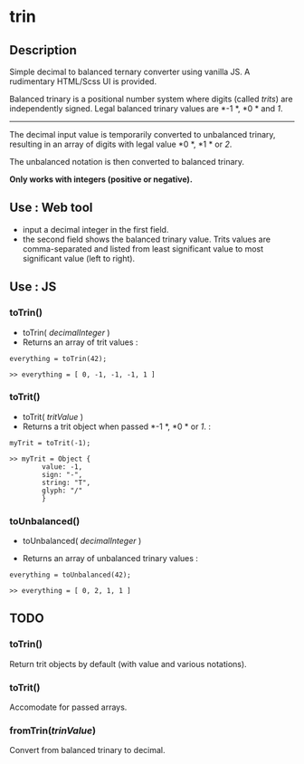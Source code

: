 # trin

## Description
Simple decimal to balanced ternary converter using vanilla JS. A rudimentary HTML/Scss UI is provided. 

Balanced trinary is a positional number system where digits (called *trits*) are independently signed. Legal balanced trinary values are *-1 *, *0 * and *1*. 

---

The decimal input value is temporarily converted to unbalanced trinary, resulting in an array of digits with legal value  *0 *, *1 * or *2*. 

The unbalanced notation is then converted to balanced trinary.

**Only works with integers (positive or negative).**

## Use : Web tool
- input a decimal integer in the first field. 
- the second field shows the balanced trinary value. Trits values are comma-separated and listed from least significant value to most significant value (left to right).

## Use : JS

### toTrin()

- toTrin( *decimalInteger* )
- Returns an array of trit values :
```
everything = toTrin(42);

>> everything = [ 0, -1, -1, -1, 1 ]
```


### toTrit()

- toTrit( *tritValue* )
- Returns a trit object when passed *-1 *, *0 * or *1*.  :
```
myTrit = toTrit(-1);

>> myTrit = Object { 
		value: -1, 
		sign: "-", 
		string: "T", 
		glyph: "/" 
		}
```


### toUnbalanced()

- toUnbalanced( *decimalInteger* )

- Returns an array of unbalanced trinary values :
```
everything = toUnbalanced(42);

>> everything = [ 0, 2, 1, 1 ]
```

## TODO
### toTrin()
Return trit objects by default (with value and various notations).

### toTrit()
Accomodate for passed arrays.

### fromTrin(*trinValue*)
Convert from balanced trinary to decimal.